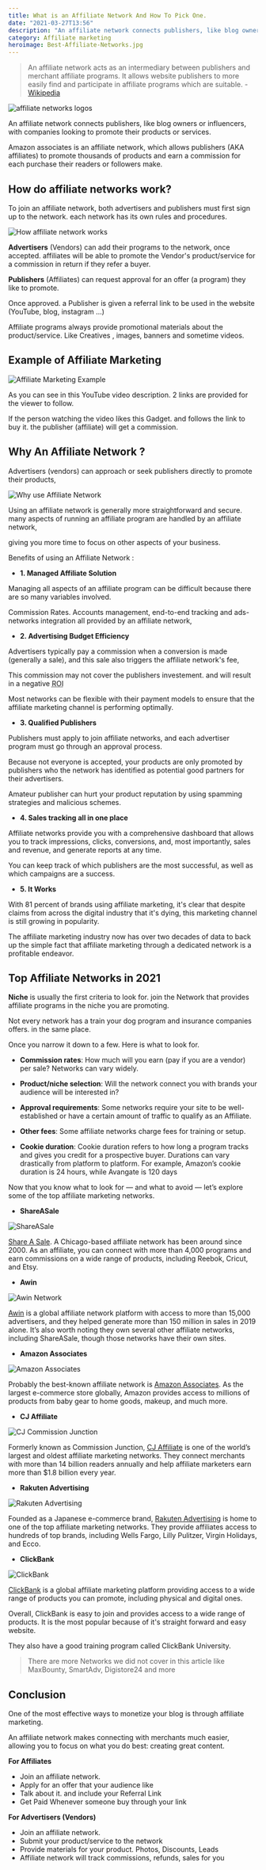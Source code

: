 ```yaml
---
title: What is an Affiliate Network And How To Pick One.
date: "2021-03-27T13:56"
description: "An affiliate network connects publishers, like blog owners or influencers, with companies looking to promote their products or services."
category: Affiliate marketing
heroimage: Best-Affiliate-Networks.jpg
---
```


> An affiliate network acts as an intermediary between publishers and merchant affiliate programs. It allows website publishers to more easily find and participate in affiliate programs which are suitable. - [Wikipedia](https://en.wikipedia.org/wiki/Affiliate_network)

![affiliate networks logos](./affiliate-networks.png)

An affiliate network connects publishers, like blog owners or influencers, with companies looking to promote their products or services.

Amazon associates is an affiliate network, which allows publishers (AKA affiliates) to promote thousands of products and earn a commission for each purchase their readers or followers make.

## How do affiliate networks work?

To join an affiliate network, both advertisers and publishers must first sign up to the network. each network has its own rules and procedures.

![How affiliate network works](./how-affiliate-networks-work.png)

**Advertisers** (Vendors) can add their programs to the network, once accepted.
affiliates will be able to promote the Vendor's product/service for a commission in return if they refer a buyer.

**Publishers** (Affiliates) can request approval for an offer (a program) they like to promote.

Once approved. a Publisher is given a referral link to be used in the website (YouTube, blog, instagram ...)

Affiliate programs always provide promotional materials about the product/service. Like Creatives , images, banners and sometime videos.

## Example of Affiliate Marketing

![Affiliate Marketing Example](./youtube-referal-links.png)

As you can see in this YouTube video description. 2 links are provided for the viewer to follow.

If the person watching the video likes this Gadget. and follows the link to buy it. the publisher (affiliate) will get a commission.

## Why An Affiliate Network ?

Advertisers (vendors) can approach or seek publishers directly to promote their products,

![Why use Affiliate Network](./use-affiliate-network.png)

Using an affiliate network is generally more straightforward and secure. many aspects of running an affiliate program are handled by an affiliate network,

giving you more time to focus on other aspects of your business.

Benefits of using an Affiliate Network :

- **1. Managed Affiliate Solution**

Managing all aspects of an affiliate program can be difficult because there are so many variables involved.

Commission Rates. Accounts management, end-to-end tracking and ads-networks integration all provided by an affiliate network,

- **2. Advertising Budget Efficiency**

Advertisers typically pay a commission when a conversion is made (generally a sale), and this sale also triggers the affiliate network's fee,

This commission may not cover the publishers investement. and will result in a negative <abbr title="Return on Investment">ROI</abbr>

Most networks can be flexible with their payment models to ensure that the affiliate marketing channel is performing optimally.

- **3. Qualified Publishers**

Publishers must apply to join affiliate networks, and each advertiser program must go through an approval process.

Because not everyone is accepted, your products are only promoted by publishers who the network has identified as potential good partners for their advertisers.

Amateur publisher can hurt your product reputation by using spamming strategies and malicious schemes.

- **4. Sales tracking all in one place**

Affiliate networks provide you with a comprehensive dashboard that allows you to track impressions, clicks, conversions, and, most importantly, sales and revenue, and generate reports at any time.

You can keep track of which publishers are the most successful, as well as which campaigns are a success.

- **5. It Works**

With 81 percent of brands using affiliate marketing, it's clear that despite claims from across the digital industry that it's dying, this marketing channel is still growing in popularity.

The affiliate marketing industry now has over two decades of data to back up the simple fact that affiliate marketing through a dedicated network is a profitable endeavor.

## Top Affiliate Networks in 2021

**Niche** is usually the first criteria to look for. join the Network that provides affiliate programs in the niche you are promoting.

Not every network has a train your dog program and insurance companies offers. in the same place.

Once you narrow it down to a few. Here is what to look for.

- **Commission rates**: How much will you earn (pay if you are a vendor) per sale? Networks can vary widely.

- **Product/niche selection**: Will the network connect you with brands your audience will be interested in?

- **Approval requirements**: Some networks require your site to be well-established or have a certain amount of traffic to qualify as an Affiliate.

- **Other fees**: Some affiliate networks charge fees for training or setup.

- **Cookie duration**: Cookie duration refers to how long a program tracks and gives you credit for a prospective buyer. Durations can vary drastically from platform to platform. For example, Amazon’s cookie duration is 24 hours, while Avangate is 120 days

Now that you know what to look for — and what to avoid — let’s explore some of the top affiliate marketing networks.

- **ShareASale**

![ShareASale](./shareasale.png)

[Share A Sale](https://www.shareasale.com/info/). A Chicago-based affiliate network has been around since 2000. As an affiliate, you can connect with more than 4,000 programs and earn commissions on a wide range of products, including Reebok, Cricut, and Etsy.

- **Awin**

![Awin Network](./awin.PNG)

[Awin](https://www.awin.com/us) is a global affiliate network platform with access to more than 15,000 advertisers, and they helped generate more than 150 million in sales in 2019 alone. It’s also worth noting they own several other affiliate networks, including ShareASale, though those networks have their own sites.

- **Amazon Associates**

![Amazon Associates](./amazon-associates.PNG)

Probably the best-known affiliate network is [Amazon Associates](https://affiliate-program.amazon.com/). As the largest e-commerce store globally, Amazon provides access to millions of products from baby gear to home goods, makeup, and much more.

- **CJ Affiliate**

![CJ Commission Junction](./cj-affiliate.PNG)

Formerly known as Commission Junction, [CJ Affiliate](https://www.cj.com/) is one of the world’s largest and oldest affiliate marketing networks. They connect merchants with more than 14 billion readers annually and help affiliate marketers earn more than $1.8 billion every year.

- **Rakuten Advertising**

![Rakuten Advertising](./rakuten.png)

Founded as a Japanese e-commerce brand, [Rakuten Advertising](https://rakutenadvertising.com/) is home to one of the top affiliate marketing networks. They provide affiliates access to hundreds of top brands, including Wells Fargo, Lilly Pulitzer, Virgin Holidays, and Ecco.

- **ClickBank**

![ClickBank](./clickbank-hero.PNG)

[ClickBank](https://www.clickbank.com/) is a global affiliate marketing platform providing access to a wide range of products you can promote, including physical and digital ones.

Overall, ClickBank is easy to join and provides access to a wide range of products. It is the most popular because of it's straight forward and easy website.

They also have a good training program called ClickBank University.

> There are more Networks we did not cover in this article like MaxBounty, SmartAdv, Digistore24 and more

## Conclusion

One of the most effective ways to monetize your blog is through affiliate marketing.

An affiliate network makes connecting with merchants much easier, allowing you to focus on what you do best: creating great content.

**For Affiliates**

- Join an affiliate network.
- Apply for an offer that your audience like
- Talk about it. and include your Referral Link
- Get Paid Whenever someone buy through your link

**For Advertisers (Vendors)**

- Join an affiliate network.
- Submit your product/service to the network
- Provide materials for your product. Photos, Discounts, Leads
- Affiliate network will track commissions, refunds, sales for you
